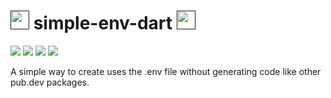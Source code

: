# [<img src="https://user-images.githubusercontent.com/65248543/182521348-bab680a8-0af1-417b-8b55-42daf79062cd.png" width=30px height=30px/>]() simple-env-dart [<img src="https://user-images.githubusercontent.com/65248543/182522015-4b51e82d-fcb6-46c3-86ec-49b69981b038.png" width=30px height=30px/>]()

[<img src="https://img.shields.io/badge/LICENSE-MIT-green"/>](https://github.com/jolucas245/simple-env-dart/blob/main/LICENSE)
[<img src="https://img.shields.io/badge/Language-Dart-skyblue"/>](https://dart.dev)
[<img src="https://img.shields.io/badge/Code E.-VsCode-darkblue"/>](https://flutter.dev)
[<img src="https://img.shields.io/badge/OS-Arch Linux-cyan"/>](https://archlinux.org)

A simple way to create uses the .env file without generating code like other pub.dev packages.
